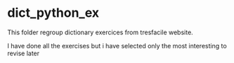 # dict_python_ex

This folder regroup dictionary exercices from tresfacile website.

I have done all the exercises but i have selected only the most interesting to revise later

